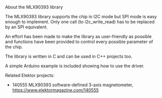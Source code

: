 About the MLX90393 library

The MLX90393 library supports the chip in I2C mode but SPI mode is easy enough to implement. Only one call (to i2c_write_read) has to be replaced by an SPI equivalent.

An effort has been made to make the library as user-friendly as possible and functions have been provided to control every possible parameter of the chip.

The library is written in C and can be used in C++ projects too.

A simple Arduino example is included showing how to use the driver.

Related Elektor projects:
- 140555 MLX90393 software-defined 3-axis magnetometer, https://www.elektormagazine.com/140555
